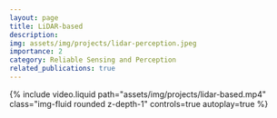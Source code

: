 ```yaml
---
layout: page
title: LiDAR-based
description: 
img: assets/img/projects/lidar-perception.jpeg
importance: 2
category: Reliable Sensing and Perception
related_publications: true
---
```

<!-- This is an example post with videos. It supports local video files. -->

<div class="row mt-3">
    <!-- <div class="col-sm mt-3 mt-md-0"> -->
    {% include video.liquid path="assets/img/projects/lidar-based.mp4" class="img-fluid rounded z-depth-1" controls=true autoplay=true %}
    <!-- </div> -->
</div>
<!-- <div class="caption">
    A simple, elegant caption looks good between video rows, after each row, or doesn't have to be there at all.
</div> -->


<!-- ---
layout: post
title: a post with videos
date: 2023-04-24 21:01:00
description: this is what included videos could look like
tags: formatting videos
categories: sample-posts
--- -->
